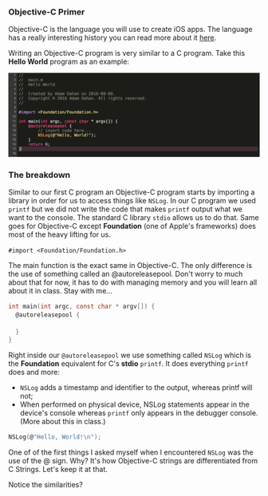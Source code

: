 ### Objective-C Primer

Objective-C is the language you will use to create iOS apps. The language has a really interesting history you can read more about it [here](https://en.wikipedia.org/wiki/Objective-C).

Writing an Objective-C program is very similar to a C program. Take this **Hello World** program as an example:  

![Hello World](/images/objc-helloworld.png)

### The breakdown

Similar to our first C program an Objective-C program starts by importing a library in order for us to access things like `NSLog`. In our C program we used `printf` but we did not write the code that makes `printf` output what we want to the console. The standard C library `stdio` allows us to do that. Same goes for Objective-C except **Foundation** (one of Apple's frameworks) does most of the heavy lifting for us.

`#import <Foundation/Foundation.h>`

The main function is the exact same in Objective-C. The only difference is the use of something called an @autoreleasepool. Don't worry to much about that for now, it has to do with managing memory and you will learn all about it in class. Stay with me...

```c
int main(int argc, const char * argv[]) {
  @autoreleasepool {

  }
}
```

Right inside our `@autoreleasepool` we use something called `NSLog` which is the **Foundation** equivalent for C's **stdio** `printf`. It does everything `printf` does and more:

- `NSLog` adds a timestamp and identifier to the output, whereas printf will not;
- When performed on physical device, NSLog statements appear in the device's console whereas `printf` only appears in the debugger console. (More about this in class.)

```c
NSLog(@"Hello, World!\n");
```

One of of the first things I asked myself when I encountered `NSLog` was the use of the @ sign. Why? It's how Objective-C strings are differentiated from C Strings. Let's keep it at that.

Notice the similarities?
